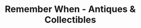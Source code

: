 ---
title: "Remember When - Antiques & Collectibles"
url: /delavan/remember-when-antiques-and-collectibles/
shop: collector
---